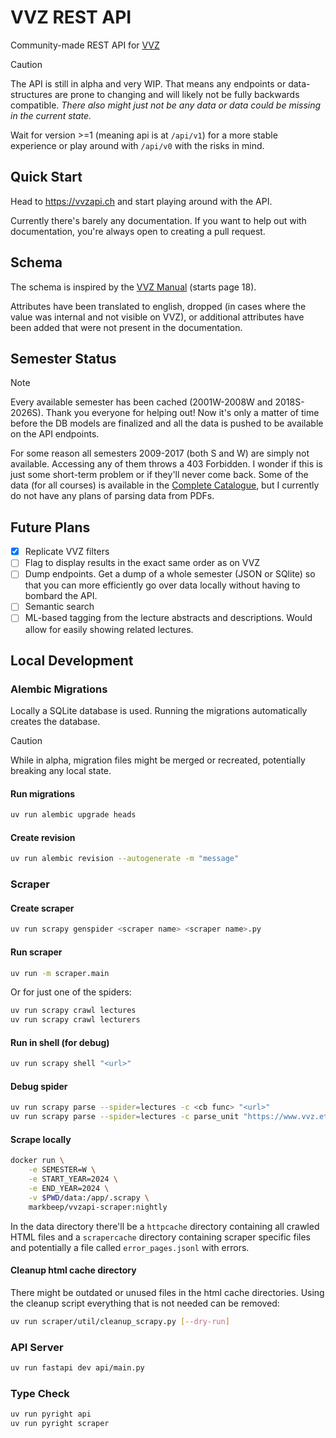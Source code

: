 # VVZ REST API

Community-made REST API for [VVZ](https://www.vvz.ethz.ch/Vorlesungsverzeichnis)

> [!CAUTION]  
> The API is still in alpha and very WIP. That means any endpoints or data-structures are prone to changing and will likely not be fully backwards compatible. _There also might just not be any data or data could be missing in the current state._
>
> Wait for version >=1 (meaning api is at `/api/v1`) for a more stable experience or play around with `/api/v0` with the risks in mind.

## Quick Start

Head to https://vvzapi.ch and start playing around with the API.

Currently there's barely any documentation. If you want to help out with documentation, you're always open to creating a pull request.

## Schema

The schema is inspired by the [VVZ Manual](https://www.bi.id.ethz.ch/soapvvz-2023-1/manual/SoapVVZ.pdf#page=18) (starts page 18).

Attributes have been translated to english, dropped (in cases where the value was internal and not visible on VVZ), or additional attributes have been added that were not present in the documentation.

## Semester Status

> [!NOTE]  
> Every available semester has been cached (2001W-2008W and 2018S-2026S). Thank you everyone for helping out!
> Now it's only a matter of time before the DB models are finalized and all the data is pushed to be available on the API endpoints.
>
> For some reason all semesters 2009-2017 (both S and W) are simply not available. Accessing any of them throws a 403 Forbidden. I wonder if this
> is just some short-term problem or if they'll never come back. Some of the data (for all courses) is available in the
> [Complete Catalogue](https://www.vvz.ethz.ch/Vorlesungsverzeichnis/gesamtverzeichnis.view?lang=en), but I currently do not have any plans
> of parsing data from PDFs.

## Future Plans

- [x] Replicate VVZ filters
- [ ] Flag to display results in the exact same order as on VVZ
- [ ] Dump endpoints. Get a dump of a whole semester (JSON or SQlite) so that you can more efficiently go over data locally without having to bombard the API.
- [ ] Semantic search
- [ ] ML-based tagging from the lecture abstracts and descriptions. Would allow for easily showing related lectures.

## Local Development

### Alembic Migrations

Locally a SQLite database is used. Running the migrations automatically creates the database.

> [!CAUTION]
> While in alpha, migration files might be merged or recreated, potentially breaking any local state.

#### Run migrations

```sh
uv run alembic upgrade heads
```

#### Create revision

```sh
uv run alembic revision --autogenerate -m "message"
```

### Scraper

#### Create scraper

```sh
uv run scrapy genspider <scraper name> <scraper name>.py
```

#### Run scraper

```sh
uv run -m scraper.main
```

Or for just one of the spiders:

```sh
uv run scrapy crawl lectures
uv run scrapy crawl lecturers
```

#### Run in shell (for debug)

```sh
uv run scrapy shell "<url>"
```

#### Debug spider

```sh
uv run scrapy parse --spider=lectures -c <cb func> "<url>"
uv run scrapy parse --spider=lectures -c parse_unit "https://www.vvz.ethz.ch/Vorlesungsverzeichnis/lerneinheit.view?semkez=2025W&ansicht=ALLE&lerneinheitId=192945&lang=en"
```

#### Scrape locally

```sh
docker run \
    -e SEMESTER=W \
    -e START_YEAR=2024 \
    -e END_YEAR=2024 \
    -v $PWD/data:/app/.scrapy \
    markbeep/vvzapi-scraper:nightly
```

In the data directory there'll be a `httpcache` directory containing all crawled HTML files and a `scrapercache` directory containing scraper specific files and potentially a file called `error_pages.jsonl` with errors.

#### Cleanup html cache directory

There might be outdated or unused files in the html cache directories. Using the cleanup script everything that is not needed can be removed:

```sh
uv run scraper/util/cleanup_scrapy.py [--dry-run]
```

### API Server

```sh
uv run fastapi dev api/main.py
```

### Type Check

```sh
uv run pyright api
uv run pyright scraper
```
